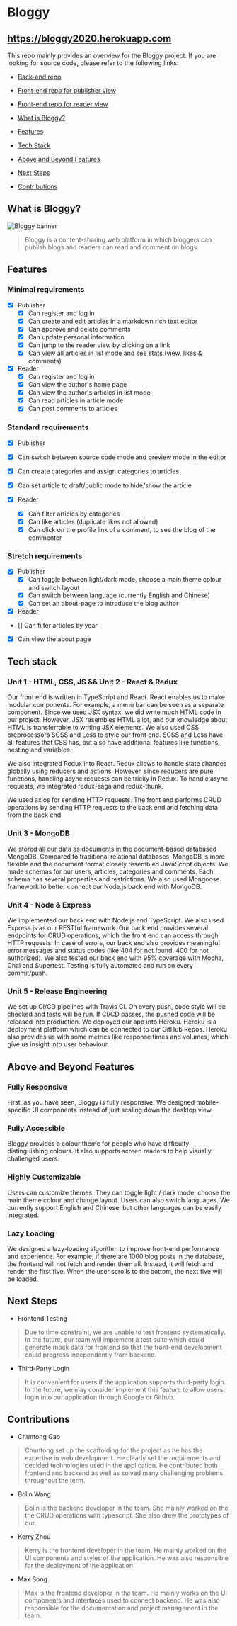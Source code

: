 # Bloggy 

## https://bloggy2020.herokuapp.com

This repo mainly provides an overview for the Bloggy project. If you are looking for source code, please refer to the following links:

- [Back-end repo](https://github.com/chuntonggao/bloggy-server.git) 
- [Front-end repo for publisher view](https://github.com/chuntonggao/bloggy-publisher.git)
- [Front-end repo for reader view](https://github.com/chuntonggao/bloggy-reader.git)

- [What is Bloggy?](##what-is-bloggy)
- [Features](##features)
- [Tech Stack](##tech-stack)
- [Above and Beyond Features](#above-and-beyond)
- [Next Steps](#next-steps)
- [Contributions](#contributions)

## What is Bloggy?

![Bloggy banner](./assets/banner/banner.png)

> Bloggy is a content-sharing web platform in which bloggers can publish blogs and readers can read and comment on blogs.

## Features

### Minimal requirements

- [x] Publisher
  - [x] Can register and log in
  - [x] Can create and edit articles in a markdown rich text editor
  - [x] Can approve and delete comments
  - [x] Can update personal information
  - [x] Can jump to the reader view by clicking on a link
  - [x] Can view all articles in list mode and see stats (view, likes & comments)

- [x] Reader
  - [x] Can register and log in
  - [x] Can view the author's home page
  - [x] Can view the author's articles in list mode
  - [x] Can read articles in article mode
  - [x] Can post comments to articles

### Standard requirements

- [x] Publisher
 - [x] Can switch between source code mode and preview mode in the editor
 - [x] Can create categories and assign categories to articles
 - [x] Can set article to draft/public mode to hide/show the article

- [x] Reader
  - [x] Can filter articles by categories
  - [x] Can like articles (duplicate likes not allowed)
  - [x] Can click on the profile link of a comment, to see the blog of the commenter 
 
### Stretch requirements

- [x] Publisher
  - [x] Can toggle between light/dark mode, choose a main theme colour and switch layout
  - [x] Can switch between language (currently English and Chinese)
  - [x] Can set an about-page to introduce the blog author

- [x]  Reader
  - [] Can filter articles by year  
  - [x] Can view the about page

## Tech stack

### Unit 1 - HTML, CSS, JS && Unit 2 - React & Redux

Our front end is written in TypeScript and React. React enables us to make modular components. For example, a menu bar can be seen as a separate component. Since we used JSX syntax, we did write much HTML code in our project. However, JSX resembles HTML a lot, and our knowledge about HTML is transferrable to writing JSX elements. We also used CSS preprocessors SCSS and Less to style our front end. SCSS and Less have all features that CSS has, but also have additional features like functions, nesting and variables.

We also integrated Redux into React. Redux allows to handle state changes globally using reducers and actions. However, since reducers are pure functions, handling async requests can be tricky in Redux. To handle async requests, we integrated redux-saga and redux-thunk.

We used axios for sending HTTP requests. The front end performs CRUD operations by sending HTTP requests to the back end and fetching data from the back end.

### Unit 3 - MongoDB

We stored all our data as documents in the document-based databased MongoDB. Compared to traditional relational databases, MongoDB is more flexible and the document format closely resembled JavaScript objects. We made schemas for our users, articles, categories and comments. Each schema has several properties and restrictions. We also used Mongoose framework to better connect our Node.js back end with MongoDB.

### Unit 4 - Node & Express

We implemented our back end with Node.js and TypeScript. We also used Express.js as our RESTful framework. Our back end provides several endpoints for CRUD operations, which the front end can access through HTTP requests. In case of errors, our back end also provides meaningful error messages and status codes (like 404 for not found, 400 for not authorized). We also tested our back end with 95% coverage with Mocha, Chai and Supertest. Testing is fully automated and run on every commit/push.

### Unit 5 - Release Engineering

We set up CI/CD pipelines with Travis CI. On every push, code style will be checked and tests will be run. If CI/CD passes, the pushed code will be released into production. We deployed our app into Heroku. Heroku is a deployment platform which can be connected to our GitHub Repos. Heroku also provides us with some metrics like response times and volumes, which give us insight into user behaviour.

## Above and Beyond Features

### Fully Responsive
First, as you have seen, Bloggy is fully responsive. We designed mobile-specific UI components instead of just scaling down the desktop view. 

### Fully Accessible
Bloggy provides a colour theme for people who have difficulty distinguishing colours. It also supports screen readers to help visually challenged users.

### Highly Customizable
Users can customize themes. They can toggle light / dark mode, choose the main theme colour and change layout. Users can also switch languages. We currently support English and Chinese, but other languages can be easily integrated.

### Lazy Loading
We designed a lazy-loading algorithm to improve front-end performance and experience. For example, if there are 1000 blog posts in the database, the frontend will not fetch and render them all. Instead, it will fetch and render the first five. When the user scrolls to the bottom, the next five will be loaded.

## Next Steps

- Frontend Testing

> Due to time constraint, we are unable to test frontend systematically.  In the future, our team will implement a test suite which could generate mock data for frontend so that the front-end development could progress independently from backend.

- Third-Party Login

> It is convenient for users if the application supports third-party login.  In the future, we may consider implement this feature to allow users login into our application through Google or Github.

## Contributions

- Chuntong Gao

> Chuntong set up the scaffolding for the project as he has the expertise in web development. He clearly set the requirements and decided technologies used in the application.  He contributed both frontend and backend as well as solved many challenging problems throughout the term.

- Bolin Wang 

> Bolin is the backend developer in the team. She mainly worked on the the CRUD operations with typescript. She also drew the prototypes of our.

- Kerry Zhou

> Kerry is the frontend developer in the team. He mainly worked on the UI components and styles of the application. He was also responsible for the deployment of the application.

- Max Song

> Max is the frontend developer in the team. He mainly works on the UI components and interfaces used to connect backend. He was also responsible for the documentation and project management in the team.

